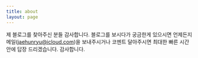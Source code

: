 ```yaml
---
title: about
layout: page
---
```


제 블로그를 찾아주신 분들 감사합니다.
블로그를 보시다가 궁금한게 있으시면 언제든지 메일(jaehunryu@icloud.com)을 보내주시거나 코멘트 달아주시면 최대한 빠른 시간 안에 답장 드리겠습니다. 감사합니다. 
